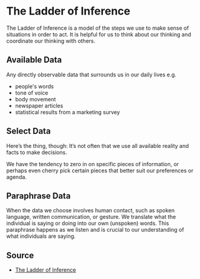 # The Ladder of Inference

The Ladder of Inference is a model of the steps we use to make sense of situations in order to act.
It is helpful for us to think about our thinking and coordinate our thinking with others.

## Available Data

Any directly observable data that surrounds us in our daily lives e.g.

- people's words
- tone of voice
- body movement
- newspaper articles
- statistical results from a marketing survey

## Select Data

Here’s the thing, though: It’s not often that we use all available reality and facts to make decisions.

We have the tendency to zero in on specific pieces of information, or perhaps even cherry pick certain pieces that better suit our preferences or agenda.

## Paraphrase Data

When the data we choose involves human contact, such as spoken language, written communication, or gesture. We translate what the individual is saying or doing into our own (unspoken) words. This paraphrase happens as we listen and is crucial to our understanding of what individuals are saying.

## Source

- [The Ladder of Inference](https://thesystemsthinker.com/the-ladder-of-inference/)
